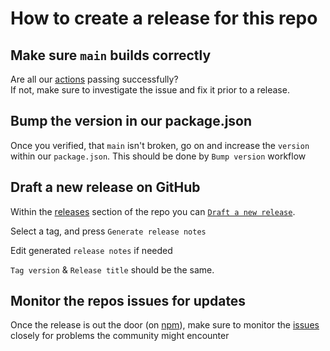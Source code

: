 # How to create a release for this repo

## Make sure `main` builds correctly

Are all our [actions](https://github.com/rnmapbox/maps/actions) passing successfully?  
If not, make sure to investigate the issue and fix it prior to a release.

## Bump the version in our package.json

Once you verified, that `main` isn't broken, go on and increase the `version` within our `package.json`. This should be done by `Bump version` workflow

## Draft a new release on GitHub

Within the [releases](https://github.com/rnmapbox/maps/releases) section of the repo you can [`Draft a new release`](https://github.com/rnmapbox/maps/releases/new).


Select a tag, and press `Generate release notes`

Edit generated `release notes` if needed

`Tag version` & `Release title` should be the same.  

## Monitor the repos issues for updates

Once the release is out the door (on [npm](https://www.npmjs.com/package/@rnmapbox/maps)), make sure to monitor the [issues](https://github.com/rnmapbox/maps/issues) closely for problems the community might encounter
